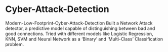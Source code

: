 # Cyber-Attack-Detection 

Modern-Low-Footprint-Cyber-Attack-Detection
Built a Network Attack detector, a predictive model capable of distinguishing between bad and good connections. Tried with different models like Logistic Regression, KNN, SVM and Neural Network as a ‘Binary’ and ‘Multi-Class’ Classification problem.
